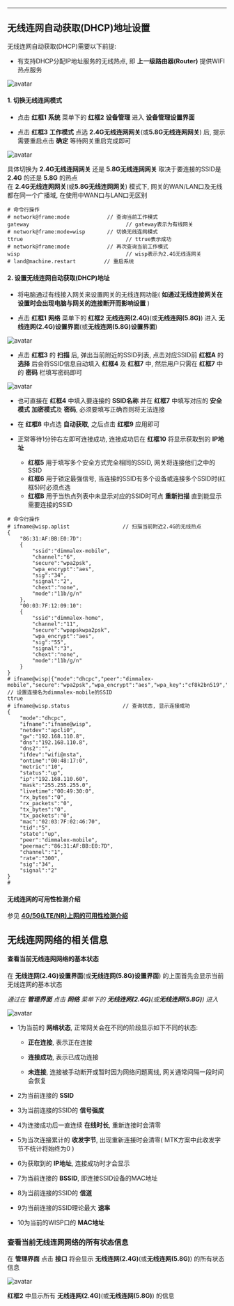 ***

## 无线连网自动获取(DHCP)地址设置

无线连网自动获取(DHCP)需要以下前提:

- 有支持DHCP分配IP地址服务的无线热点, 即 **上一级路由器(Router)** 提供WIFI热点服务

![avatar](./wisp_dhcp.jpg) 


#### 1. 切换无线连网模式

- 点击 **红框1** **系统** 菜单下的 **红框2** **设备管理** 进入 **设备管理设置界面**   

- 点击 **红框3** **工作模式** 点选 **2.4G无线连网网关**(或**5.8G无线连网网关**) 后, 提示需要重启点击 **确定** 等待网关重启完成即可   

![avatar](./wisp_mode_cn.png) 

具体切换为 **2.4G无线连网网关** 还是 **5.8G无线连网网关** 取决于要连接的SSID是 **2.4G** 的还是 **5.8G** 的热点    
在 **2.4G无线连网网关**(或**5.8G无线连网网关**) 模式下, 网关的WAN/LAN口及无线都在同一个广播域, 在使用中WAN口与LAN口无区别    

```shell
# 命令行操作
# network@frame:mode            // 查询当前工作模式
gateway                               // gateway表示为有线网关
# network@frame:mode=wisp       // 切换无线连网模式
ttrue                                 // ttrue表示成功
# network@frame:mode            // 再次查询当前工作模式
wisp                                  // wisp表示为2.4G无线连网关
# land@machine.restart         // 重启系统
```


#### 2. 设置无线连网自动获取(DHCP)地址

- 将电脑通过有线接入网关来设置网关的无线连网功能( **如通过无线连接网关在设置时会出现电脑与网关的连接断开而影响设置** )    

- 点击 **红框1** **网络** 菜单下的 **红框2** **无线连网(2.4G)**(或**无线连网(5.8G)**) 进入 **无线连网(2.4G)设置界面**(或**无线连网(5.8G)设置界面**)

![avatar](./wisp_dhcp_cn.jpg) 

- 点击 **红框3** 的 **扫描** 后, 弹出当前附近的SSID列表, 点击对应SSID前 **红框A** 的 **选择** 后会将SSID信息自动填入 **红框4** 及 **红框7** 中, 然后用户只需在 **红框7** 中的 **密码** 栏填写密码即可

![avatar](./wisp_dhcp_scan_cn.jpg) 

- 也可直接在 **红框4** 中填入要连接的 **SSID名称** 并在 **红框7** 中填写对应的 **安全模式** **加密模式**及 **密码**, 必须要填写正确否则将无法连接   

- 在 **红框8** 中点选 **自动获取**, 之后点击 **红框9** 应用即可   

- 正常等待1分钟右左即可连接成功, 连接成功后在 **红框10** 将显示获取到的 **IP地址**   

    - **红框5** 用于填写多个安全方式完全相同的SSID, 网关将连接他们之中的SSID   
    - **红框6** 用于锁定最强信号, 当连接的SSID有多个设备或连接多个SSID时(红框5)时必须点选   
    - **红框B** 用于当热点列表中未显示对应的SSID时可点 **重新扫描** 直到能显示需要连接的SSID   

```shell
# 命令行操作
# ifname@wisp.aplist                 // 扫描当前附近2.4G的无线热点
{
    "86:31:AF:BB:E0:7D":
    {
        "ssid":"dimmalex-mobile",
        "channel":"6",
        "secure":"wpa2psk",
        "wpa_encrypt":"aes",
        "sig":"34",
        "signal":"2",
        "chext":"none",
        "mode":"11b/g/n"
    },
    "00:03:7F:12:09:10":
    {
        "ssid":"dimmalex-home",
        "channel":"11",
        "secure":"wpapskwpa2psk",
        "wpa_encrypt":"aes",
        "sig":"55",
        "signal":"3",
        "chext":"none",
        "mode":"11b/g/n"
    }
}
# ifname@wisp|{"mode":"dhcpc","peer":"dimmalex-mobile","secure":"wpa2psk","wpa_encrypt":"aes","wpa_key":"cf8k2bn519","strong":"enable"}    // 设置连接名为dimmalex-mobile的SSID
ttrue
# ifname@wisp.status                 // 查询状态, 显示连接成功
{
    "mode":"dhcpc",
    "ifname":"ifname@wisp",
    "netdev":"apcli0",
    "gw":"192.168.110.8",
    "dns":"192.168.110.8",
    "dns2":"",
    "ifdev":"wifi@nsta",
    "ontime":"00:48:17:0",
    "metric":"10",
    "status":"up",
    "ip":"192.168.110.60",
    "mask":"255.255.255.0",
    "livetime":"00:49:30:0",
    "rx_bytes":"0",
    "rx_packets":"0",
    "tx_bytes":"0",
    "tx_packets":"0",
    "mac":"02:03:7F:02:46:70",
    "tid":"5",
    "state":"up",
    "peer":"dimmalex-mobile",
    "peermac":"86:31:AF:BB:E0:7D",
    "channel":"1",
    "rate":"300",
    "sig":"34",
    "signal":"2"
}
#
```


#### 无线连网的可用性检测介绍

参见 **[4G/5G(LTE/NR)上网的可用性检测介绍](../lte/lte_apn_cn.md#4g5gltenr上网的可用性检测介绍为了ltenr网络的可靠性必须阅读)**



## 无线连网网络的相关信息

#### 查看当前无线连网网络的基本状态

在 **无线连网(2.4G)设置界面**(或**无线连网(5.8G)设置界面**) 的上面首先会显示当前无线连网的基本状态

*通过在 **管理界面** 点击 **网络** 菜单下的 **无线连网(2.4G)**(或**无线连网(5.8G)**) 进入*

![avatar](./wisp_status_cn.jpg) 

- 1为当前的 **网络状态**, 正常网关会在不同的阶段显示如下不同的状态:

    - **正在连接**, 表示正在连接

    - **连接成功**, 表示已成功连接

    - **未连接**, 连接被手动断开或暂时因为网络问题离线, 网关通常间隔一段时间会恢复

- 2为当前连接的 **SSID**

- 3为当前连接的SSID的 **信号强度**

- 4为连接成功后一直连续 **在线时长**, 重新连接时会清零

- 5为当次连接累计的 **收发字节**, 出现重新连接时会清零( MTK方案中此收发字节不统计将始终为0 )

- 6为获取到的 **IP地址**, 连接成功时才会显示

- 7为当前连接的 **BSSID**, 即连接SSID设备的MAC地址

- 8为当前连接的SSID的 **信道**

- 9为当前连接的SSID理论最大 **速率**

- 10为当前的WISP口的 **MAC地址**


### 查看当前无线连网网络的所有状态信息

在 **管理界面** 点击 **接口** 将会显示 **无线连网(2.4G)**(或**无线连网(5.8G)**) 的所有状态信息

![avatar](./wisp_interface_cn.jpg) 

**红框2** 中显示所有 **无线连网(2.4G)**(或**无线连网(5.8G)**) 的信息   
